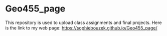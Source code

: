 # Geo455_page

This repository is used to upload class assignments and final projects. 
Here is the link to my web page:
https://sophiebouzek.github.io/Geo455_page/
